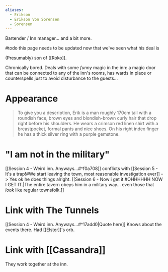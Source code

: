 ```yaml
---
aliases:
  - Erikson
  - Erikson Von Sorensen
  - Sorensen
---
```

Bartender / Inn manager... and a bit more.

#todo this page needs to be updated now that we've seen what his deal is

(Presumably) son of [[Roko]].

Chronically bored.
Deals with some *funny* magic in the inn: a magic door that can be connected to any of the inn's rooms, has wards in place or counterspells just to avoid disturbance to the guests...

# Appearance

> To give you a description, Erik is a man roughly 170cm tall with a roundish face, brown eyes and blondish-brown curly hair that drop right before his shoulders. He wears a crimson red linen shirt with a breastpocket, formal pants and nice shoes. On his right index finger he has a thick silver ring with a purple gemstone.

# "I am not in the military"

[[Session 4 - Weird inn. Anyways...#^f0a708]]
conflicts with
[[Session 5 - It's a trap!#We start leaving the town, most reasonable investigation ever]]
-> Yes ok he does things alright.
[[Session 6 - Now i get it.#OHHHHHH NOW I GET IT.|The entire tavern obeys him in a military way... even those that *look* like regular townsfolk.]]

# Link with The Tunnels

[[Session 4 - Weird inn. Anyways...#^17add0|Quote here]]
Knows about the events there.
Had [[Elster]]'s orb.

# Link with [[Cassandra]]

They work together at the inn.